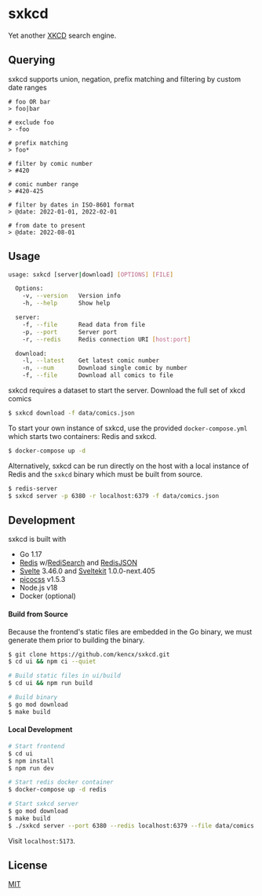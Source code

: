 # sxkcd

Yet another [XKCD](https://xkcd.com) search engine.

## Querying
sxkcd supports union, negation, prefix matching and filtering by custom date ranges
```text
# foo OR bar
> foo|bar

# exclude foo
> -foo

# prefix matching
> foo*

# filter by comic number
> #420

# comic number range
> #420-425

# filter by dates in ISO-8601 format
> @date: 2022-01-01, 2022-02-01

# from date to present
> @date: 2022-08-01
```

## Usage
```bash
usage: sxkcd [server|download] [OPTIONS] [FILE]

  Options:
    -v, --version   Version info
    -h, --help	    Show help

  server:
    -f, --file      Read data from file
    -p, --port      Server port
    -r, --redis     Redis connection URI [host:port]

  download:
    -l, --latest    Get latest comic number
    -n, --num       Download single comic by number
    -f, --file	    Download all comics to file
```

sxkcd requires a dataset to start the server. Download the full set of xkcd comics

```bash
$ sxkcd download -f data/comics.json
```

To start your own instance of sxkcd, use the provided `docker-compose.yml` which starts two containers: Redis and sxkcd.

```bash
$ docker-compose up -d
```

Alternatively, sxkcd can be run directly on the host with a local instance of Redis and the `sxkcd` binary which must be built from source.

```bash
$ redis-server
$ sxkcd server -p 6380 -r localhost:6379 -f data/comics.json
```

## Development
sxkcd is built with

- Go 1.17
- [Redis](https://redis.io/) w/[RediSearch](https://redis.io/docs/stack/search/) and [RedisJSON](https://redis.io/docs/stack/json/)
- [Svelte](https://svelte.dev/) 3.46.0 and [Sveltekit](https://kit.svelte.dev/) 1.0.0-next.405
- [picocss](https://picocss.com/) v1.5.3
- Node.js v18
- Docker (optional)

#### Build from Source
Because the frontend's static files are embedded in the Go binary, we must generate them prior to building the binary.

```bash
$ git clone https://github.com/kencx/sxkcd.git
$ cd ui && npm ci --quiet

# Build static files in ui/build
$ cd ui && npm run build

# Build binary
$ go mod download
$ make build
```

#### Local Development
```bash
# Start frontend
$ cd ui
$ npm install
$ npm run dev

# Start redis docker container
$ docker-compose up -d redis

# Start sxkcd server
$ go mod download
$ make build
$ ./sxkcd server --port 6380 --redis localhost:6379 --file data/comics.json
```

Visit `localhost:5173`.

<!-- ## Deployment -->

## License

[MIT](LICENSE)
